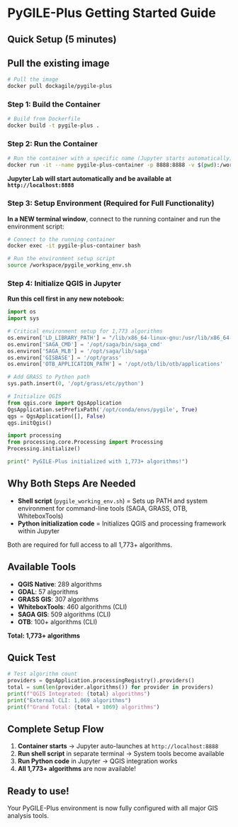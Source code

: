 # PyGILE-Plus Getting Started Guide

## Quick Setup (5 minutes)


## Pull the existing image
```bash
# Pull the image
docker pull dockagile/pygile-plus
```
### Step 1: Build the Container
```bash
# Build from Dockerfile
docker build -t pygile-plus .
```

### Step 2: Run the Container
```bash
# Run the container with a specific name (Jupyter starts automatically)
docker run -it --name pygile-plus-container -p 8888:8888 -v $(pwd):/workspace pygile-plus
```

**Jupyter Lab will start automatically and be available at `http://localhost:8888`**

### Step 3: Setup Environment (Required for Full Functionality)
**In a NEW terminal window**, connect to the running container and run the environment script:

```bash
# Connect to the running container
docker exec -it pygile-plus-container bash

# Run the environment setup script
source /workspace/pygile_working_env.sh
```

### Step 4: Initialize QGIS in Jupyter
**Run this cell first in any new notebook:**
```python
import os
import sys

# Critical environment setup for 1,773 algorithms
os.environ['LD_LIBRARY_PATH'] = "/lib/x86_64-linux-gnu:/usr/lib/x86_64-linux-gnu:/opt/conda/envs/pygile/lib"
os.environ['SAGA_CMD'] = '/opt/saga/bin/saga_cmd'
os.environ['SAGA_MLB'] = '/opt/saga/lib/saga'
os.environ['GISBASE'] = '/opt/grass'
os.environ['OTB_APPLICATION_PATH'] = '/opt/otb/lib/otb/applications'

# Add GRASS to Python path
sys.path.insert(0, '/opt/grass/etc/python')

# Initialize QGIS
from qgis.core import QgsApplication
QgsApplication.setPrefixPath('/opt/conda/envs/pygile', True)
qgs = QgsApplication([], False)
qgs.initQgis()

import processing
from processing.core.Processing import Processing
Processing.initialize()

print(" PyGILE-Plus initialized with 1,773+ algorithms!")
```

## Why Both Steps Are Needed

- **Shell script** (`pygile_working_env.sh`) = Sets up PATH and system environment for command-line tools (SAGA, GRASS, OTB, WhiteboxTools)
- **Python initialization code** = Initializes QGIS and processing framework within Jupyter

Both are required for full access to all 1,773+ algorithms.

## Available Tools

- **QGIS Native**: 289 algorithms
- **GDAL**: 57 algorithms  
- **GRASS GIS**: 307 algorithms
- **WhiteboxTools**: 460 algorithms (CLI)
- **SAGA GIS**: 509 algorithms (CLI)
- **OTB**: 100+ algorithms (CLI)

**Total: 1,773+ algorithms**

## Quick Test
```python
# Test algorithm count
providers = QgsApplication.processingRegistry().providers()
total = sum(len(provider.algorithms()) for provider in providers)
print(f"QGIS Integrated: {total} algorithms")
print("External CLI: 1,069 algorithms")
print(f"Grand Total: {total + 1069} algorithms")
```

## Complete Setup Flow

1. **Container starts** → Jupyter auto-launches at `http://localhost:8888`
2. **Run shell script** in separate terminal → System tools become available  
3. **Run Python code** in Jupyter → QGIS integration works
4. **All 1,773+ algorithms** are now available!

## Ready to use!
Your PyGILE-Plus environment is now fully configured with all major GIS analysis tools.

